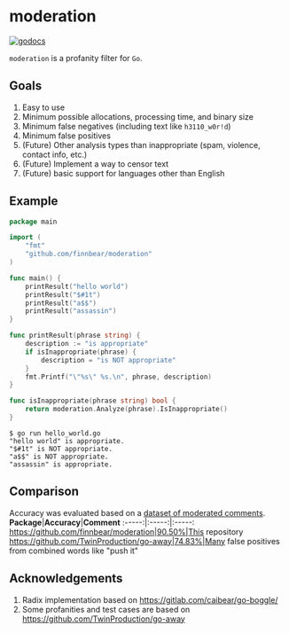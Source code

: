 # moderation

[![godocs](https://godoc.org/github.com/schollz/progressbar?status.svg)](https://godoc.org/github.com/finnbear/moderation)

`moderation` is a profanity filter for `Go`.

## Goals

1. Easy to use
2. Minimum possible allocations, processing time, and binary size
3. Minimum false negatives (including text like `h3110_w0r!d`)
4. Minimum false positives
5. (Future) Other analysis types than inappropriate (spam, violence, contact info, etc.)
6. (Future) Implement a way to censor text
7. (Future) basic support for languages other than English

## Example
```go
package main

import (
	"fmt"
	"github.com/finnbear/moderation"
)

func main() {
	printResult("hello world")
	printResult("$#1t")
	printResult("a$$")
	printResult("assassin")
}

func printResult(phrase string) {
	description := "is appropriate"
	if isInappropriate(phrase) {
		description = "is NOT appropriate"
	}
	fmt.Printf("\"%s\" %s.\n", phrase, description)
}

func isInappropriate(phrase string) bool {
	return moderation.Analyze(phrase).IsInappropriate()
}
```

```console
$ go run hello_world.go
"hello world" is appropriate.
"$#1t" is NOT appropriate.
"a$$" is NOT appropriate.
"assassin" is appropriate.
```

## Comparison
Accuracy was evaluated based on a [dataset of moderated comments](https://raw.githubusercontent.com/vzhou842/profanity-check/master/profanity_check/data/clean_data.csv).
**Package**|**Accuracy**|**Comment**
:-----:|:-----:|:-----:
https://github.com/finnbear/moderation|90.50%|This repository
https://github.com/TwinProduction/go-away|74.83%|Many false positives from combined words like "push it"


## Acknowledgements

1. Radix implementation based on https://gitlab.com/caibear/go-boggle/
2. Some profanities and test cases are based on https://github.com/TwinProduction/go-away
